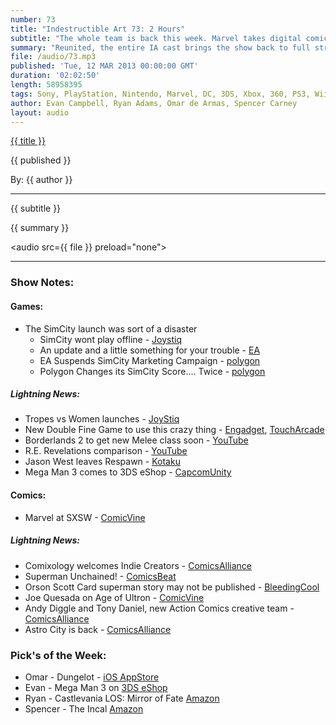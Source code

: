 ```yaml
---
number: 73
title: "Indestructible Art 73: 2 Hours"
subtitle: "The whole team is back this week. Marvel takes digital comics to new levels with audio integration and the new SimCity launch blows up during lift off."
summary: "Reunited, the entire IA cast brings the show back to full strength. Marvel plans to add audio to a number of digital comics and to release 52 weekly episodes of Infinite Comics starting with Wolverine. The new SimCity launch and reboot is more of a crash and Anita Sarkeesian kicks off her Tropes vs Women web series. Chaos magic ensues when Ryan tries to explain why it's okay to like Ben Affleck and listener questions force the rugged men of IA to talk about their feelings."
file: /audio/73.mp3
published: 'Tue, 12 MAR 2013 00:00:00 GMT'
duration: '02:02:50'
length: 58958395
tags: Sony, PlayStation, Nintendo, Marvel, DC, 3DS, Xbox, 360, PS3, Wii, WiiU, PS4, PSN, XBLA, 3DS, Vita, Video Games, Comics, Games, Indestructible Art, SimCity, Castlevania, Mirror of Fate, Wolverine, Infinite Comics, Anita Sarkeesian, Age of Ultron
author: Evan Campbell, Ryan Adams, Omar de Armas, Spencer Carney
layout: audio
---
```


<a href="../episodes/{{ number }}.html" class='postTitleLink'><p class='postTitle'>{{ title }}</p></a>
<p class='postPublished'>{{ published }}</p>
<p class='postAuthor'>By: {{ author }}</p>
<hr>
{{ subtitle }}  
  
{{ summary }}  

<audio src={{ file }} preload="none"></audio>

- - -

### Show Notes:  ###
#### Games: ####
* The SimCity launch was sort of a disaster
	* SimCity wont play offline - [Joystiq](http://www.joystiq.com/2013/03/10/maxis-simcity-offline-mode-is-just-not-possible/)
	* An update and a little something for your trouble - [EA](http://www.ea.com/news/a-simcity-update-and-something-for-your-trouble)
	* EA Suspends SimCity Marketing Campaign - [polygon](http://www.polygon.com/2013/3/8/4079894/ea-suspends-simcity-marketing-campaigns-asks-affiliates-to-stop)
	* Polygon Changes its SimCity Score.... Twice - [polygon](http://www.polygon.com/game/simcity-2013/2630)
  
##### Lightning News: #####
* Tropes vs Women launches - [JoyStiq](http://www.joystiq.com/2013/03/08/tropes-vs-women-series-launches-with-damsels-in-distress/)
* New Double Fine Game to use this crazy thing - [Engadget](http://www.engadget.com/2013/02/27/leap-motion-controller-starts-shipping-may-13th/), [TouchArcade](http://toucharcade.com/2013/03/07/double-fine-reveals-dropchord-a-music-based-game-heading-to-desktop-and-ios-this-year/)
* Borderlands 2 to get new Melee class soon - [YouTube](http://www.youtube.com/watch?v=pzFA2W1AvaM&feature=player_embedded)
* R.E. Revelations comparison - [YouTube](http://www.youtube.com/watch?v=Sz6cQ7OWWSk&feature=player_embedded)
* Jason West leaves Respawn - [Kotaku](http://kotaku.com/5988233/call-of-duty-co+creator-jason-west-has-left-his-new-studio)
* Mega Man 3 comes to 3DS eShop - [CapcomUnity](http://www.capcom-unity.com/brelston/blog/2013/03/08/sfxmm-hits-1-million-downloads-plus-other-mm25-updates)
  
#### Comics: ####
* Marvel at SXSW - [ComicVine](http://www.comicvine.com/news/marvel-unveils-digital-plans-at-sxsw/146192/)
  
##### Lightning News: #####
* Comixology welcomes Indie Creators - [ComicsAlliance](http://www.comicsalliance.com/2013/03/06/comixology-opens-its-submit-function-to-the-public/)
* Superman Unchained! - [ComicsBeat](http://comicsbeat.com/superman-unchained-is-the-new-leesnyder-title/)
* Orson Scott Card superman story may not be published - [BleedingCool](http://www.bleedingcool.com/2013/03/06/dont-expect-that-orson-scott-card-superman-story-any-time-soon/)
* Joe Quesada on Age of Ultron - [ComicVine](http://www.comicvine.com/news/joe-quesada-to-draw-final-pages-for-age-of-ultron/146183/)
* Andy Diggle and Tony Daniel, new Action Comics creative team - [ComicsAlliance](http://www.comicsalliance.com/2013/03/07/tony-daniel-andy-diggle-action-comics-19-superman/)
* Astro City is back - [ComicsAlliance](http://www.comicsalliance.com/2013/03/07/astro-city-new-ongoing-dc-comics-june/)
	
### Pick's of the Week: ###
* Omar - Dungelot - [iOS AppStore](https://itunes.apple.com/us/app/dungelot/id590247444?ls=1&mt=8)
* Evan - Mega Man 3 on [3DS eShop](http://www.nintendo.com/3ds/buynow/prepaidcard)
* Ryan - Castlevania LOS: Mirror of Fate [Amazon](http://www.amazon.com/gp/product/B002I0H1DY/ref=as_li_ss_tl?ie=UTF8&camp=1789&creative=390957&creativeASIN=B002I0H1DY&linkCode=as2&tag=indestart-20)
* Spencer - The Incal [Amazon](http://www.amazon.com/gp/product/1594650152/ref=as_li_ss_tl?ie=UTF8&camp=1789&creative=390957&creativeASIN=1594650152&linkCode=as2&tag=indestart-20)